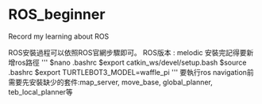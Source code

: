 <h1> ROS_beginner</h1>
Record my learning about ROS

ROS安裝過程可以依照ROS官網步驟即可。
ROS版本 : melodic
安裝完記得要新增ros路徑
'''
$nano .bashrc
$export catkin_ws/devel/setup.bash
$source .bashrc 
$export TURTLEBOT3_MODEL=waffle_pi
'''
要執行ros navigation前需要先安裝缺少的套件:map_server, move_base, global_planner, teb_local_planner等
